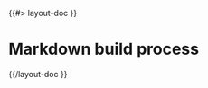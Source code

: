 <!-- 
 * @name            Build
 * @namespace       doc.markdown
 * @type            Markdown
 * @platform        md
 * @status          stable
 * @menu            Documentation / Markdown           /doc/markdown/build
 *
 * @since           2.0.0
 * @author    Olivier Bossel <olivier.bossel@gmail.com> (https://olivierbossel.com)
-->

{{#> layout-doc }}

# Markdown build process

{{/layout-doc }}